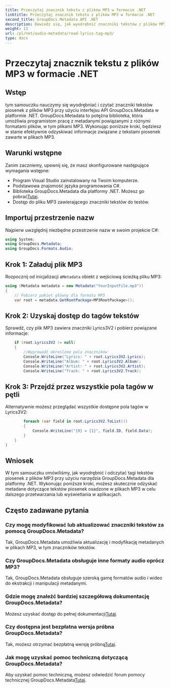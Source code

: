 ```yaml
---
title: Przeczytaj znacznik tekstu z plików MP3 w formacie .NET
linktitle: Przeczytaj znacznik tekstu z plików MP3 w formacie .NET
second_title: GroupDocs.Metadata API .NET
description: Dowiedz się, jak wyodrębnić znaczniki tekstów z plików MP3 przy użyciu GroupDocs.Metadata dla .NET. Postępuj zgodnie z naszym samouczkiem krok po kroku.
weight: 13
url: /pl/net/audio-metadata/read-lyrics-tag-mp3/
type: docs
---
```

# Przeczytaj znacznik tekstu z plików MP3 w formacie .NET

## Wstęp
tym samouczku nauczymy się wyodrębniać i czytać znaczniki tekstów piosenek z plików MP3 przy użyciu interfejsu API GroupDocs.Metadata w platformie .NET. GroupDocs.Metadata to potężna biblioteka, która umożliwia programistom pracę z metadanymi powiązanymi z różnymi formatami plików, w tym plikami MP3. Wykonując poniższe kroki, będziesz w stanie efektywnie odzyskiwać informacje związane z tekstami piosenek zawarte w plikach MP3.
## Warunki wstępne
Zanim zaczniemy, upewnij się, że masz skonfigurowane następujące wymagania wstępne:
- Program Visual Studio zainstalowany na Twoim komputerze.
- Podstawowa znajomość języka programowania C#.
-  Biblioteka GroupDocs.Metadata dla platformy .NET. Możesz go pobrać[Tutaj](https://releases.groupdocs.com/metadata/net/).
- Dostęp do pliku MP3 zawierającego znaczniki tekstów do testów.

## Importuj przestrzenie nazw
Najpierw uwzględnij niezbędne przestrzenie nazw w swoim projekcie C#:
```csharp
using System;
using GroupDocs.Metadata;
using GroupDocs.Formats.Audio;
```
## Krok 1: Załaduj plik MP3
 Rozpocznij od inicjalizacji a`Metadata` obiekt z wejściową ścieżką pliku MP3:
```csharp
using (Metadata metadata = new Metadata("YourInputFile.mp3"))
{
    // Pobierz pakiet główny dla formatu MP3
    var root = metadata.GetRootPackage<MP3RootPackage>();
```
## Krok 2: Uzyskaj dostęp do tagów tekstów
Sprawdź, czy plik MP3 zawiera znaczniki Lyrics3V2 i pobierz powiązane informacje:
```csharp
    if (root.Lyrics3V2 != null)
    {
        //Wyprowadź określone pola znaczników
        Console.WriteLine("Lyrics: " + root.Lyrics3V2.Lyrics);
        Console.WriteLine("Album: " + root.Lyrics3V2.Album);
        Console.WriteLine("Artist: " + root.Lyrics3V2.Artist);
        Console.WriteLine("Track: " + root.Lyrics3V2.Track);
```
## Krok 3: Przejdź przez wszystkie pola tagów w pętli
Alternatywnie możesz przeglądać wszystkie dostępne pola tagów w Lyrics3V2:
```csharp
        foreach (var field in root.Lyrics3V2.ToList())
        {
            Console.WriteLine("{0} = {1}", field.ID, field.Data);
        }
    }
}
```

## Wniosek
W tym samouczku omówiliśmy, jak wyodrębnić i odczytać tagi tekstów piosenek z plików MP3 przy użyciu narzędzia GroupDocs.Metadata dla platformy .NET. Wykonując poniższe kroki, możesz skutecznie odzyskać metadane dotyczące tekstów piosenek osadzone w plikach MP3 w celu dalszego przetwarzania lub wyświetlania w aplikacjach.

## Często zadawane pytania
### Czy mogę modyfikować lub aktualizować znaczniki tekstów za pomocą GroupDocs.Metadata?
Tak, GroupDocs.Metadata umożliwia aktualizację i modyfikację metadanych w plikach MP3, w tym znaczników tekstów.
### Czy GroupDocs.Metadata obsługuje inne formaty audio oprócz MP3?
Tak, GroupDocs.Metadata obsługuje szeroką gamę formatów audio i wideo do ekstrakcji i manipulacji metadanymi.
### Gdzie mogę znaleźć bardziej szczegółową dokumentację GroupDocs.Metadata?
 Możesz uzyskać dostęp do pełnej dokumentacji[Tutaj](https://tutorials.groupdocs.com/metadata/net/).
### Czy dostępna jest bezpłatna wersja próbna GroupDocs.Metadata?
 Tak, możesz otrzymać bezpłatną wersję próbną[Tutaj](https://releases.groupdocs.com/).
### Jak mogę uzyskać pomoc techniczną dotyczącą GroupDocs.Metadata?
 Aby uzyskać pomoc techniczną, możesz odwiedzić forum pomocy technicznej GroupDocs.Metadata[Tutaj](https://forum.groupdocs.com/c/metadata/14).
